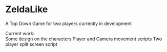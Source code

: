 # ZeldaLike
A Top Down Game for two players currently in development

Current work:<br>
Some design on the characters
Player and Camera movement scripts
Two player split screen script
